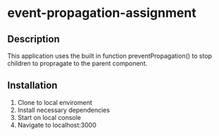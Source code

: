 # event-propagation-assignment

## Description

This application uses the built in function
preventPropagation() to stop children to
propragate to the parent component.

## Installation

1. Clone to local enviroment
1. Install necessary dependencies
1. Start on local console
1. Navigate to localhost:3000